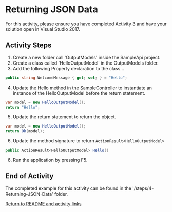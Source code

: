 # Returning JSON Data

For this activity, please ensure you have completed [Activity 3](3-CreateControllerAndAction.md) and have your solution open in Visual Studio 2017.

## Activity Steps

1. Create a new folder call 'OutputModels' inside the SampleApi project.
2. Create a class called 'HelloOutputModel' in the OutputModels folder.
3. Add the following Property declaration to the class...

``` csharp
public string WelcomeMessage { get; set; } = "Hello";
```

4. Update the Hello method in the SampleController to instantiate an instance of the HelloOutputModel before the return statement.

``` csharp
var model = new HelloOutputModel();
return "Hello";
```

5. Update the return statement to return the object.

``` csharp
var model = new HelloOutputModel();
return Ok(model);
```

6. Update the method signature to return `ActionResult<HelloOutputModel>`

``` csharp
public ActionResult<HelloOutputModel> Hello()
```

6. Run the application by pressing F5.

## End of Activity

The completed example for this activity can be found in the '/steps/4-Returning-JSON-Data' folder.

[Return to README and activity links](../README.md)
